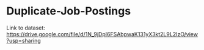 # Duplicate-Job-Postings
Link to dataset: https://drive.google.com/file/d/1N_9jDpI6FSAbpwaK131yX3kt2L9L2IzO/view?usp=sharing
